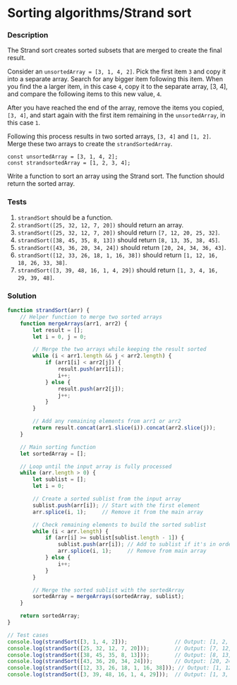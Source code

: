 # Sorting algorithms/Strand sort

### Description

The Strand sort creates sorted subsets that are merged to create the final result.

Consider an `unsortedArray = [3, 1, 4, 2]`. Pick the first item `3` and copy it into a separate array. Search for any bigger item following this item. When you find the a larger item, in this case `4`, copy it to the separate array, [3, 4], and compare the following items to this new value, `4`.

After you have reached the end of the array, remove the items you copied, `[3, 4]`, and start again with the first item remaining in the `unsortedArray`, in this case `1`.

Following this process results in two sorted arrays, `[3, 4]` and `[1, 2]`. Merge these two arrays to create the `strandSortedArray`.

```
const unsortedArray = [3, 1, 4, 2];
const strandsortedArray = [1, 2, 3, 4];
```

Write a function to sort an array using the Strand sort. The function should return the sorted array.

### Tests

1. `strandSort` should be a function.
2. `strandSort([25, 32, 12, 7, 20])` should return an array.
3. `strandSort([25, 32, 12, 7, 20])` should return `[7, 12, 20, 25, 32]`.
4. `strandSort([38, 45, 35, 8, 13])` should return `[8, 13, 35, 38, 45]`.
5. `strandSort([43, 36, 20, 34, 24])` should return `[20, 24, 34, 36, 43]`.
6. `strandSort([12, 33, 26, 18, 1, 16, 38])` should return `[1, 12, 16, 18, 26, 33, 38]`.
7. `strandSort([3, 39, 48, 16, 1, 4, 29])` should return `[1, 3, 4, 16, 29, 39, 48]`.

### Solution

```javascript
function strandSort(arr) {
    // Helper function to merge two sorted arrays
    function mergeArrays(arr1, arr2) {
        let result = [];
        let i = 0, j = 0;

        // Merge the two arrays while keeping the result sorted
        while (i < arr1.length && j < arr2.length) {
            if (arr1[i] < arr2[j]) {
                result.push(arr1[i]);
                i++;
            } else {
                result.push(arr2[j]);
                j++;
            }
        }

        // Add any remaining elements from arr1 or arr2
        return result.concat(arr1.slice(i)).concat(arr2.slice(j));
    }

    // Main sorting function
    let sortedArray = [];

    // Loop until the input array is fully processed
    while (arr.length > 0) {
        let sublist = [];
        let i = 0;

        // Create a sorted sublist from the input array
        sublist.push(arr[i]); // Start with the first element
        arr.splice(i, 1);     // Remove it from the main array

        // Check remaining elements to build the sorted sublist
        while (i < arr.length) {
            if (arr[i] >= sublist[sublist.length - 1]) {
                sublist.push(arr[i]); // Add to sublist if it's in order
                arr.splice(i, 1);     // Remove from main array
            } else {
                i++;
            }
        }

        // Merge the sorted sublist with the sortedArray
        sortedArray = mergeArrays(sortedArray, sublist);
    }

    return sortedArray;
}

// Test cases
console.log(strandSort([3, 1, 4, 2]));               // Output: [1, 2, 3, 4]
console.log(strandSort([25, 32, 12, 7, 20]));        // Output: [7, 12, 20, 25, 32]
console.log(strandSort([38, 45, 35, 8, 13]));        // Output: [8, 13, 35, 38, 45]
console.log(strandSort([43, 36, 20, 34, 24]));       // Output: [20, 24, 34, 36, 43]
console.log(strandSort([12, 33, 26, 18, 1, 16, 38])); // Output: [1, 12, 16, 18, 26, 33, 38]
console.log(strandSort([3, 39, 48, 16, 1, 4, 29]));  // Output: [1, 3, 4, 16, 29, 39, 48]
```